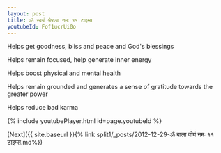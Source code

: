 ```yaml
---
layout: post
title: ॐ स्वयं श्रेष्ठया नमः ११ टाइम्स
youtubeId: Fof1ucrUi0o
---
```

 
 
Helps get goodness, bliss and peace and God's blessings
 
Helps remain focused, help generate inner energy 
 
Helps boost physical and mental health 
 
Helps remain grounded and generates a sense of gratitude towards the greater power 
 
Helps reduce bad karma
 
 
 
 


{% include youtubePlayer.html id=page.youtubeId %}
 
[Next]({{ site.baseurl }}{% link  split1/_posts/2012-12-29-ॐ बाला वीर्य नमः ११ टाइम्स.md%})
 
